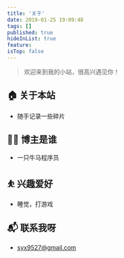 ```yaml
---
title: '关于'
date: 2019-01-25 19:09:48
tags: []
published: true
hideInList: true
feature:
isTop: false
---
```

> 欢迎来到我的小站，很高兴遇见你！

## 🏠 关于本站

- 随手记录一些碎片

## 👨‍💻 博主是谁

- 一只牛马程序员

## ⛹ 兴趣爱好

- 睡觉，打游戏

## 📬 联系我呀

- <syx9527@gmail.com>
